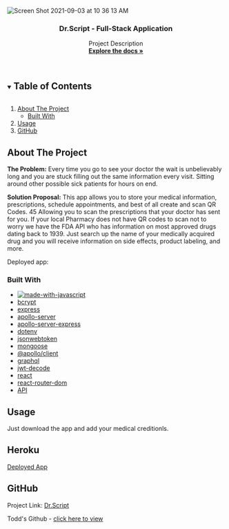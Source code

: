 



   ![Screen Shot 2021-09-03 at 10 36 13 AM](https://user-images.githubusercontent.com/85806673/132023140-6993a409-b0fc-49d5-aaef-d9994e489685.jpg)

  <h3 align="center"> Dr.Script - Full-Stack Application </h3>

  <p align="center">
    Project Description
    <br />
    <a href="https://github.com/Thetodd7/dr.script"><strong>Explore the docs »</strong></a>
    <br />
    <br />
  </p>
</p>



<!-- TABLE OF CONTENTS -->
<details open="open">
  <summary><h2 style="display: inline-block">Table of Contents</h2></summary>
  <ol>
    <li>
      <a href="#about-the-project">About The Project</a>
      <ul>
        <li><a href="#built-with">Built With</a></li>
      </ul>
    </li>
    </li>
  <li><a href="#usage">Usage</a></li>
   <li><a href="#GitHub">GitHub</a></li>
  </ol>
</details>



<!-- ABOUT THE PROJECT -->
## About The Project

**The Problem:** Every time you go to see your doctor the wait is unbelievably long and you are stuck filling out the same information every visit. Sitting around other possible sick patients for hours on end.

**Solution Proposal:** This app allows you to store your medical information, prescriptions, schedule appointments, and best of all create and scan QR Codes. 45 Allowing you to scan the prescriptions that your doctor has sent for you. If your local Pharmacy does not have QR codes to scan not to worry we have the FDA API who has information on most approved drugs dating back to 1939. Just search up the name of your medically acquired drug and you will receive information on side effects, product labeling, and more.

Deployed app:


### Built With

* [![made-with-javascript](https://img.shields.io/badge/Made%20with-JavaScript-1f425f.svg)](https://www.javascript.com)
* [bcrypt](https://www.npmjs.com/package/bcryptjs)
* [express](https://expressjs.com)
* [apollo-server](https://www.npmjs.com/package/express-session)
* [apollo-server-express](https://www.npmjs.com/package/apollo-server-express)
* [dotenv](https://www.npmjs.com/package/dotenv)
* [jsonwebtoken](https://www.npmjs.com/package/jsonwebtoken)
* [mongoose](https://mongoosejs.com/docs/guide.html)
* [@apollo/client](https://www.npmjs.com/package/@apollo/client)
* [graphql](https://graphql.org/)
* [jwt-decode](https://www.npmjs.com/package/jwt-decode)
* [react](https://reactjs.org/)
* [react-router-dom](https://www.npmjs.com/package/react-router-dom)
* [API](https://open.fda.gov/apis/drug/)

## Usage
Just download the app and add your medical creditionls. 

## Heroku
[Deployed App]()

## GitHub

Project Link: [Dr.Script](https://thetodd7.github.io/dr.script/)

Todd's Github - [click here to view](https://github.com/Thetodd7)

